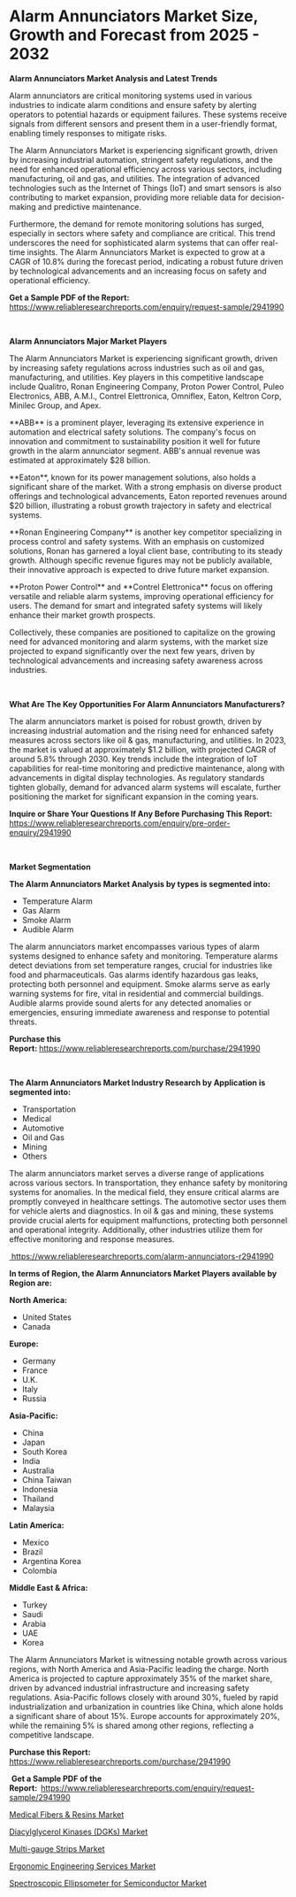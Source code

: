 <p><h1>Alarm Annunciators Market Size, Growth and Forecast from 2025 - 2032</h1></p><p><strong>Alarm Annunciators Market Analysis and Latest Trends</strong></p>
<p><p>Alarm annunciators are critical monitoring systems used in various industries to indicate alarm conditions and ensure safety by alerting operators to potential hazards or equipment failures. These systems receive signals from different sensors and present them in a user-friendly format, enabling timely responses to mitigate risks.</p><p>The Alarm Annunciators Market is experiencing significant growth, driven by increasing industrial automation, stringent safety regulations, and the need for enhanced operational efficiency across various sectors, including manufacturing, oil and gas, and utilities. The integration of advanced technologies such as the Internet of Things (IoT) and smart sensors is also contributing to market expansion, providing more reliable data for decision-making and predictive maintenance.</p><p>Furthermore, the demand for remote monitoring solutions has surged, especially in sectors where safety and compliance are critical. This trend underscores the need for sophisticated alarm systems that can offer real-time insights. The Alarm Annunciators Market is expected to grow at a CAGR of 10.8% during the forecast period, indicating a robust future driven by technological advancements and an increasing focus on safety and operational efficiency.</p></p>
<p><strong>Get a Sample PDF of the Report:&nbsp;</strong> <a href="https://www.reliableresearchreports.com/enquiry/request-sample/2941990?utm_campaign=112&utm_medium=2&utm_source=Github&utm_content=ia&utm_term=15032025&utm_id=alarm-annunciators">https://www.reliableresearchreports.com/enquiry/request-sample/2941990</a></p>
<p>&nbsp;</p>
<p><strong>Alarm Annunciators Major Market Players</strong></p>
<p><p>The Alarm Annunciators Market is experiencing significant growth, driven by increasing safety regulations across industries such as oil and gas, manufacturing, and utilities. Key players in this competitive landscape include Qualitro, Ronan Engineering Company, Proton Power Control, Puleo Electronics, ABB, A.M.I., Contrel Elettronica, Omniflex, Eaton, Keltron Corp, Minilec Group, and Apex.</p><p>**ABB** is a prominent player, leveraging its extensive experience in automation and electrical safety solutions. The company's focus on innovation and commitment to sustainability position it well for future growth in the alarm annunciator segment. ABB's annual revenue was estimated at approximately $28 billion.</p><p>**Eaton**, known for its power management solutions, also holds a significant share of the market. With a strong emphasis on diverse product offerings and technological advancements, Eaton reported revenues around $20 billion, illustrating a robust growth trajectory in safety and electrical systems.</p><p>**Ronan Engineering Company** is another key competitor specializing in process control and safety systems. With an emphasis on customized solutions, Ronan has garnered a loyal client base, contributing to its steady growth. Although specific revenue figures may not be publicly available, their innovative approach is expected to drive future market expansion.</p><p>**Proton Power Control** and **Contrel Elettronica** focus on offering versatile and reliable alarm systems, improving operational efficiency for users. The demand for smart and integrated safety systems will likely enhance their market growth prospects.</p><p>Collectively, these companies are positioned to capitalize on the growing need for advanced monitoring and alarm systems, with the market size projected to expand significantly over the next few years, driven by technological advancements and increasing safety awareness across industries.</p></p>
<p>&nbsp;</p>
<p><strong>What Are The Key Opportunities For Alarm Annunciators Manufacturers?</strong></p>
<p><p>The alarm annunciators market is poised for robust growth, driven by increasing industrial automation and the rising need for enhanced safety measures across sectors like oil & gas, manufacturing, and utilities. In 2023, the market is valued at approximately $1.2 billion, with projected CAGR of around 5.8% through 2030. Key trends include the integration of IoT capabilities for real-time monitoring and predictive maintenance, along with advancements in digital display technologies. As regulatory standards tighten globally, demand for advanced alarm systems will escalate, further positioning the market for significant expansion in the coming years.</p></p>
<p><strong>Inquire or Share Your Questions If Any Before Purchasing This Report:</strong> <a href="https://www.reliableresearchreports.com/enquiry/pre-order-enquiry/2941990?utm_campaign=112&utm_medium=2&utm_source=Github&utm_content=ia&utm_term=15032025&utm_id=alarm-annunciators">https://www.reliableresearchreports.com/enquiry/pre-order-enquiry/2941990</a></p>
<p>&nbsp;</p>
<p><strong>Market Segmentation</strong></p>
<p><strong>The Alarm Annunciators Market Analysis by types is segmented into:</strong></p>
<p><ul><li>Temperature Alarm</li><li>Gas Alarm</li><li>Smoke Alarm</li><li>Audible Alarm</li></ul></p>
<p><p>The alarm annunciators market encompasses various types of alarm systems designed to enhance safety and monitoring. Temperature alarms detect deviations from set temperature ranges, crucial for industries like food and pharmaceuticals. Gas alarms identify hazardous gas leaks, protecting both personnel and equipment. Smoke alarms serve as early warning systems for fire, vital in residential and commercial buildings. Audible alarms provide sound alerts for any detected anomalies or emergencies, ensuring immediate awareness and response to potential threats.</p></p>
<p><strong>Purchase this Report:&nbsp;</strong><a href="https://www.reliableresearchreports.com/purchase/2941990?utm_campaign=112&utm_medium=2&utm_source=Github&utm_content=ia&utm_term=15032025&utm_id=alarm-annunciators">https://www.reliableresearchreports.com/purchase/2941990</a></p>
<p>&nbsp;</p>
<p><strong>The Alarm Annunciators Market Industry Research by Application is segmented into:</strong></p>
<p><ul><li>Transportation</li><li>Medical</li><li>Automotive</li><li>Oil and Gas</li><li>Mining</li><li>Others</li></ul></p>
<p><p>The alarm annunciators market serves a diverse range of applications across various sectors. In transportation, they enhance safety by monitoring systems for anomalies. In the medical field, they ensure critical alarms are promptly conveyed in healthcare settings. The automotive sector uses them for vehicle alerts and diagnostics. In oil & gas and mining, these systems provide crucial alerts for equipment malfunctions, protecting both personnel and operational integrity. Additionally, other industries utilize them for effective monitoring and response measures.</p></p>
<p><a href="https://www.reliableresearchreports.com/alarm-annunciators-r2941990?utm_campaign=112&utm_medium=2&utm_source=Github&utm_content=ia&utm_term=15032025&utm_id=alarm-annunciators">&nbsp;https://www.reliableresearchreports.com/alarm-annunciators-r2941990</a></p>
<p><strong>In terms of Region, the Alarm Annunciators Market Players available by Region are:</strong></p>
<p>
    <p> <strong> North America: </strong>
        <ul>
            <li>United States</li>
            <li>Canada</li>
        </ul>
        </p> 
    <p> <strong> Europe: </strong>
        <ul>
            <li>Germany</li>
            <li>France</li>
            <li>U.K.</li>
            <li>Italy</li>
            <li>Russia</li>
        </ul>
        </p> 
    <p> <strong> Asia-Pacific: </strong>
        <ul>
            <li>China</li>
            <li>Japan</li>
            <li>South Korea</li>
            <li>India</li>
            <li>Australia</li>
            <li>China Taiwan</li>
            <li>Indonesia</li>
            <li>Thailand</li>
            <li>Malaysia</li>
        </ul>
        </p> 
    <p> <strong> Latin America: </strong>
        <ul>
            <li>Mexico</li>
            <li>Brazil</li>
            <li>Argentina Korea</li>
            <li>Colombia</li>
        </ul>
        </p> 
    <p> <strong> Middle East & Africa: </strong>
        <ul>
            <li>Turkey</li>
            <li>Saudi</li>
            <li>Arabia</li>
            <li>UAE</li>
            <li>Korea</li>
        </ul>
    </p>
    </p>
<p><p>The Alarm Annunciators Market is witnessing notable growth across various regions, with North America and Asia-Pacific leading the charge. North America is projected to capture approximately 35% of the market share, driven by advanced industrial infrastructure and increasing safety regulations. Asia-Pacific follows closely with around 30%, fueled by rapid industrialization and urbanization in countries like China, which alone holds a significant share of about 15%. Europe accounts for approximately 20%, while the remaining 5% is shared among other regions, reflecting a competitive landscape.</p></p>
<p><strong>Purchase this Report: </strong><a href="https://www.reliableresearchreports.com/purchase/2941990?utm_campaign=112&utm_medium=2&utm_source=Github&utm_content=ia&utm_term=15032025&utm_id=alarm-annunciators">https://www.reliableresearchreports.com/purchase/2941990</a></p>
<p>&nbsp;<strong>Get a Sample PDF of the Report:&nbsp;&nbsp;</strong><a href="https://www.reliableresearchreports.com/enquiry/request-sample/2941990?utm_campaign=112&utm_medium=2&utm_source=Github&utm_content=ia&utm_term=15032025&utm_id=alarm-annunciators">https://www.reliableresearchreports.com/enquiry/request-sample/2941990</a></p>
<p><strong></strong></p>
<p><p><a href="https://github.com/porstgowinjq/Market-Research-Report-List-1/blob/main/medical-fibers-resins-market.md?utm_campaign=112&utm_medium=2&utm_source=Github&utm_content=ia&utm_term=15032025&utm_id=alarm-annunciators">Medical Fibers & Resins Market</a></p><p><a href="https://github.com/ximensbisade/Market-Research-Report-List-1/blob/main/diacylglycerol-kinases-dgks-market.md?utm_campaign=112&utm_medium=2&utm_source=Github&utm_content=ia&utm_term=15032025&utm_id=alarm-annunciators">Diacylglycerol Kinases (DGKs) Market</a></p><p><a href="https://github.com/neiridionna/Market-Research-Report-List-1/blob/main/multi-gauge-strips-market.md?utm_campaign=112&utm_medium=2&utm_source=Github&utm_content=ia&utm_term=15032025&utm_id=alarm-annunciators">Multi-gauge Strips Market</a></p><p><a href="https://github.com/amagloeaad54/Market-Research-Report-List-1/blob/main/ergonomic-engineering-services-market.md?utm_campaign=112&utm_medium=2&utm_source=Github&utm_content=ia&utm_term=15032025&utm_id=alarm-annunciators">Ergonomic Engineering Services Market</a></p><p><a href="https://github.com/blauetrelawz/Market-Research-Report-List-1/blob/main/spectroscopic-ellipsometer-for-semiconductor-market.md?utm_campaign=112&utm_medium=2&utm_source=Github&utm_content=ia&utm_term=15032025&utm_id=alarm-annunciators">Spectroscopic Ellipsometer for Semiconductor Market</a></p></p>
